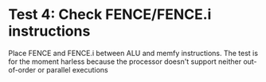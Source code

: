 # Test 4: Check FENCE/FENCE.i instructions

Place FENCE and FENCE.i between ALU and memfy instructions. The test is for the
moment harless because the processor doesn't support  neither out-of-order or
parallel executions
